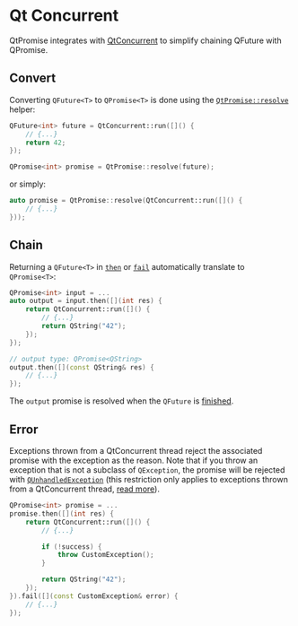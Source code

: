 # Qt Concurrent

QtPromise integrates with [QtConcurrent](https://doc.qt.io/qt-5/qtconcurrent-index.html) to simplify
chaining QFuture with QPromise.

## Convert

Converting `QFuture<T>` to `QPromise<T>` is done using the [`QtPromise::resolve`](helpers/resolve.md)
helper:

```cpp
QFuture<int> future = QtConcurrent::run([]() {
    // {...}
    return 42;
});

QPromise<int> promise = QtPromise::resolve(future);
```

or simply:

```cpp
auto promise = QtPromise::resolve(QtConcurrent::run([]() {
    // {...}
}));
```

## Chain

Returning a `QFuture<T>` in [`then`](qpromise/then.md)  or [`fail`](qpromise/fail.md) automatically
translate to `QPromise<T>`:

```cpp
QPromise<int> input = ...
auto output = input.then([](int res) {
    return QtConcurrent::run([]() {
        // {...}
        return QString("42");
    });
});

// output type: QPromise<QString>
output.then([](const QString& res) {
    // {...}
});
```

The `output` promise is resolved when the `QFuture` is [finished](https://doc.qt.io/qt-5/qfuture.html#isFinished).

## Error

Exceptions thrown from a QtConcurrent thread reject the associated promise with the exception as the
reason. Note that if you throw an exception that is not a subclass of `QException`, the promise will
be rejected with [`QUnhandledException`](https://doc.qt.io/qt-5/qunhandledexception.html#details)
(this restriction only applies to exceptions thrown from a QtConcurrent thread,
[read more](https://doc.qt.io/qt-5/qexception.html#details)).

```cpp
QPromise<int> promise = ...
promise.then([](int res) {
    return QtConcurrent::run([]() {
        // {...}

        if (!success) {
            throw CustomException();
        }

        return QString("42");
    });
}).fail([](const CustomException& error) {
    // {...}
});
```
